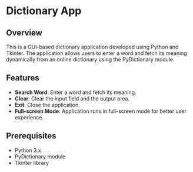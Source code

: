 # Dictionary App

## Overview

This is a GUI-based dictionary application developed using Python and Tkinter. The application allows users to enter a word and fetch its meaning dynamically from an online dictionary using the PyDictionary module.

## Features

- **Search Word**: Enter a word and fetch its meaning.
- **Clear**: Clear the input field and the output area.
- **Exit**: Close the application.
- **Full-screen Mode**: Application runs in full-screen mode for better user experience.

## Prerequisites

- Python 3.x
- PyDictionary module
- Tkinter library
